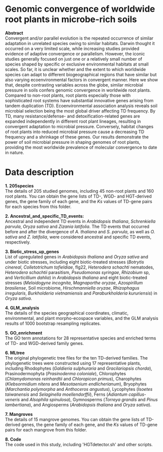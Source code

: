 # Genomic  convergence of worldwide root plants in microbe-rich soils
**Abstract**  
Convergent and/or parallel evolution is the repeated occurrence of similar adaptation in unrelated species owing to similar habitats. Darwin thought it occurred on a very limited scale, while increasing studies provided evidence of adaptive convergence or parallelism. However, the iconic studies generally focused on just one or a relatively small number of species shaped by specific or exclusive environmental habitats at small scales. So far, it is unclear whether and the extent to which worldwide species can adapt to different biogeographical regions that have similar but also varying ecoenvironmental factors in convergent manner. Here we show that, despite contrasting variables across the globe, similar microbial pressure in soils confers genomic convergence in worldwide root plants. Compared to non-root plants, root plants especially those with sophisticated root systems have substantial innovative genes arising from tandem duplication (TD). Ecoenvironmental association analysis reveals soil microbial selection being the most global driver affecting TD frequency. By TD, many resistance/defense- and detoxification-related genes are expanded independently in different root plant lineages, resulting in convergent adaptation to microbial pressure. Conversely, habitat changes of root plants into reduced microbial pressure cause a decreasing TD frequency and a shrinkage of these genes. Our results demonstrate the power of soil microbial pressure in shaping genomes of root plants, providing the most worldwide prevalence of molecular convergence to date in nature.

# Data description

**1. 205species**  
The details of 205 studied genomes, including 45 non-root plants and 160 root plants. You can obtain the gene lists of TD-, WGD- and HGT-derived genes, the gene family of each gene, and the *Ks* values of TD-gene pairs for each species from this folder.

**2. Ancestral_and_specific_TD_events:**  
Ancestral and independent TD events in *Arabidopsis thaliana*, *Schrenkiella parvula*, *Oryza sativa* and *Zizania latifolia*. The TD events that occurred before and after the divergence of *A. thaliana* and *S. parvula*, as well as *O. sativa* and *Z. latifolia*, were considered ancestral and specific TD events, respectively.

**3. Biotic_stress_up_genes**  
List of upregulated genes in *Arabidopsis thaliana* and *Oryza sativa* and under biotic stresses, including eight biotic-treated stresses (*Botrytis cinereal*, *Colletotrichum tofieldiae*, flg22, *Heterodera schachti* nematodes, *Heterodera schachtii* parasitism, *Pseudomonas syringae*, *Rhizobium* sp, and *Verticillium dahlia*) in *Arabidopsis thaliana* and eight biotic-treated stresses (*Meloidogyne incognita*, *Magnaporthe oryzae*, *Azospirillum brasilense*, Soil microbiome, *Hirschmanniella oryzae*, *Rhizophagus irregularis*, *Burkholderia vietnamiensis* and *Paraburkholderia kururiensis*) in *Oryza sativa*. 

**4. GLM_analysis**  
The details of the species geographical coordinates, climatic, environmental, and plant morpho-ecospace variables, and the GLM analysis results of 1000 bootstrap resampling replicates.

**5. GO_enrichment**  
The GO term annotations for 28 representative species and enriched terms of TD- and WGD-derived family genes.

**6. MLtree**  
The original phylogenetic tree files for the ten TD-derived families. The phylogenetic trees were constructed using 17 representative plants, including Rhodophytes (*Galdieria sulphuraria* and *Gracilariopsis chorda*), Prasinodermophyta (*Prasinoderma coloniale*), Chlorophytes (*Chlamydomonas reinhardtii* and *Chloropicon primus*), Charophytes (*Klebsormidium nitens* and *Mesotaenium endlicherianum*), Bryophytes (*Marchantia polymorpha* and *Anthoceros angustus*), Lycophytes (*Isoetes taiwanensis* and *Selaginella moellendorffii*), Ferns (*Adiantum capillus-veneris* and *Alsophila spinulosa*), Gymnosperms (*Torreya grandis* and *Pinus lambertiana*), and Angiosperms (*Arabidopsis thaliana* and *Oryza sativa*). 

**7. Mangroves**  
The details of 15 mangrove genomes. You can obtain the gene lists of TD-derived genes, the gene family of each gene, and the *Ks* values of TD-gene pairs for each mangrove from this folder.

**8. Code**  
The code used in this study, including 'HGTdetector.sh' and other scripts. 
